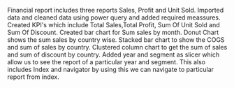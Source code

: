 Financial report includes three reports Sales, Profit and Unit Sold.
Imported data and cleaned data using power query and added required meassures.
Created KPI's which include Total Sales,Total Profit, Sum Of Unit Sold and Sum Of Discount.
Created bar chart for Sum sales by month.
Donut Chart shows the sum sales by country wise.
Stacked bar chart to show the COGS and sum of sales by country.
Clustered column chart to get the sum of sales and sum of discount by country.
Added year and segment as slicer which allow us to see the report of a particular year and segment.
This also includes Index and navigator by using this we can navigate to particular report from index.
